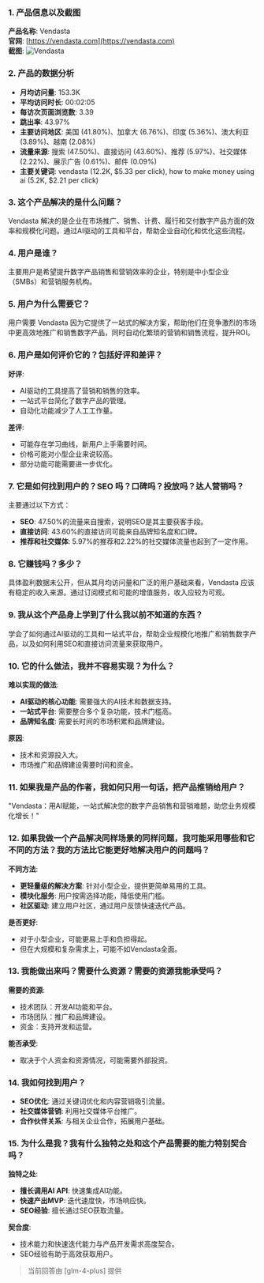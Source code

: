 ### 1. 产品信息以及截图

**产品名称**: Vendasta  
**官网**: [https://vendasta.com](https://vendasta.com)  
**截图**: ![Vendasta](https://cdn-images.toolify.ai/170349862935476636.jpg)

### 2. 产品的数据分析

- **月均访问量**: 153.3K
- **平均访问时长**: 00:02:05
- **每访次页面浏览数**: 3.39
- **跳出率**: 43.97%
- **主要访问地区**: 美国 (41.80%)、加拿大 (6.76%)、印度 (5.36%)、澳大利亚 (3.89%)、越南 (2.08%)
- **流量来源**: 搜索 (47.50%)、直接访问 (43.60%)、推荐 (5.97%)、社交媒体 (2.22%)、展示广告 (0.61%)、邮件 (0.09%)
- **主要关键词**: vendasta (12.2K, $5.33 per click), how to make money using ai (5.2K, $2.21 per click)

### 3. 这个产品解决的是什么问题？

Vendasta 解决的是企业在市场推广、销售、计费、履行和交付数字产品方面的效率和规模化问题。通过AI驱动的工具和平台，帮助企业自动化和优化这些流程。

### 4. 用户是谁？

主要用户是希望提升数字产品销售和营销效率的企业，特别是中小型企业（SMBs）和营销服务机构。

### 5. 用户为什么需要它？

用户需要 Vendasta 因为它提供了一站式的解决方案，帮助他们在竞争激烈的市场中更高效地推广和销售数字产品，同时自动化繁琐的营销和销售流程，提升ROI。

### 6. 用户是如何评价它的？包括好评和差评？

**好评**:
- AI驱动的工具提高了营销和销售的效率。
- 一站式平台简化了数字产品的管理。
- 自动化功能减少了人工工作量。

**差评**:
- 可能存在学习曲线，新用户上手需要时间。
- 价格可能对小型企业来说较高。
- 部分功能可能需要进一步优化。

### 7. 它是如何找到用户的？SEO 吗？口碑吗？投放吗？达人营销吗？

主要通过以下方式：
- **SEO**: 47.50%的流量来自搜索，说明SEO是其主要获客手段。
- **直接访问**: 43.60%的直接访问可能来自品牌知名度和口碑。
- **推荐和社交媒体**: 5.97%的推荐和2.22%的社交媒体流量也起到了一定作用。

### 8. 它赚钱吗？多少？

具体盈利数据未公开，但从其月均访问量和广泛的用户基础来看，Vendasta 应该有稳定的收入来源。通过订阅模式和可能的增值服务，收入应较为可观。

### 9. 我从这个产品身上学到了什么我以前不知道的东西？

学会了如何通过AI驱动的工具和一站式平台，帮助企业规模化地推广和销售数字产品，以及如何利用SEO和直接访问流量来获取用户。

### 10. 它的什么做法，我并不容易实现？为什么？

**难以实现的做法**:
- **AI驱动的核心功能**: 需要强大的AI技术和数据支持。
- **一站式平台**: 需要整合多个复杂功能，技术门槛高。
- **品牌知名度**: 需要长时间的市场积累和品牌建设。

**原因**:
- 技术和资源投入大。
- 市场推广和品牌建设需要时间和资金。

### 11. 如果我是产品的作者，我如何只用一句话，把产品推销给用户？

"Vendasta：用AI赋能，一站式解决您的数字产品销售和营销难题，助您业务规模化增长！"

### 12. 如果我做一个产品解决同样场景的同样问题，我可能采用哪些和它不同的方法？我的方法比它能更好地解决用户的问题吗？

**不同方法**:
- **更轻量级的解决方案**: 针对小型企业，提供更简单易用的工具。
- **模块化服务**: 用户按需选择功能，降低使用门槛。
- **社区驱动**: 建立用户社区，通过用户反馈快速迭代产品。

**是否更好**:
- 对于小型企业，可能更易上手和负担得起。
- 但在大规模和复杂需求上，可能不如Vendasta全面。

### 13. 我能做出来吗？需要什么资源？需要的资源我能承受吗？

**需要的资源**:
- 技术团队：开发AI功能和平台。
- 市场团队：推广和品牌建设。
- 资金：支持开发和运营。

**能否承受**:
- 取决于个人资金和资源情况，可能需要外部投资。

### 14. 我如何找到用户？

- **SEO优化**: 通过关键词优化和内容营销吸引流量。
- **社交媒体营销**: 利用社交媒体平台推广。
- **合作伙伴关系**: 与相关企业合作，拓展用户基础。

### 15. 为什么是我？我有什么独特之处和这个产品需要的能力特别契合吗？

**独特之处**:
- **擅长调用AI API**: 快速集成AI功能。
- **快速产出MVP**: 迭代速度快，市场响应快。
- **SEO经验**: 擅长通过SEO获取流量。

**契合度**:
- 技术能力和快速迭代能力与产品开发需求高度契合。
- SEO经验有助于高效获取用户。

> 当前回答由 [glm-4-plus] 提供